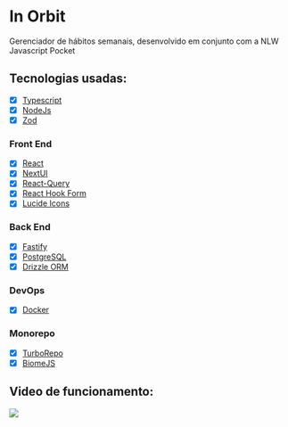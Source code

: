 # In Orbit

Gerenciador de hábitos semanais, desenvolvido em conjunto com a NLW Javascript Pocket

## Tecnologias usadas:

- [x] [Typescript](https://www.typescriptlang.org/)
- [x] [NodeJs](https://nodejs.org/)
- [x] [Zod](https://zod.dev/)

### Front End

- [x] [React](https://react.dev/)
- [x] [NextUI](https://nextui.org/)
- [x] [React-Query](https://tanstack.com/query/latest)
- [x] [React Hook Form](https://react-hook-form.com/)
- [x] [Lucide Icons](https://lucide.dev/)

### Back End

- [x] [Fastify](https://fastify.dev/)
- [x] [PostgreSQL](https://www.postgresql.org/)
- [x] [Drizzle ORM](https://orm.drizzle.team/)

### DevOps

- [x] [Docker](https://www.docker.com/)

### Monorepo

- [x] [TurboRepo](https://turbo.build/)
- [x] [BiomeJS](https://biomejs.dev/)

## Video de funcionamento:

[![](https://markdown-videos-api.jorgenkh.no/youtube/z9QqPnPnQNQ)](https://youtu.be/z9QqPnPnQNQ)
